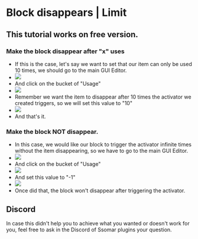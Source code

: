 # Block disappears | Limit

## This tutorial works on **free** version.

### Make the block disappear after "x" uses

* If this is the case, let's say we want to set that our item can only be used 10 times, we should go to the main GUI Editor.
* ![](<../../..//static/img/image (67).png>)
* And click on the bucket of "Usage"
* ![](<../../..//static/img/image (101).png>)
* Remember we want the item to disappear after 10 times the activator we created triggers, so we will set this value to "10"
* ![](<../../..//static/img/image (127).png>)
* And that's it.

### Make the block NOT disappear.

* In this case, we would like our block to trigger the activator infinite times without the item disappearing, so we have to go to the main GUI Editor.
* ![](<../../..//static/img/image (212).png>)
* And click on the bucket of "Usage"
* ![](<../../..//static/img/image (110).png>)
* And set this value to "-1"
* ![](<../../..//static/img/image (403).png>)
* Once did that, the block won't disappear after triggering the activator.

## Discord

In case this didn't help you to achieve what you wanted or doesn't work for you, feel free to ask in the Discord of Ssomar plugins your question.
